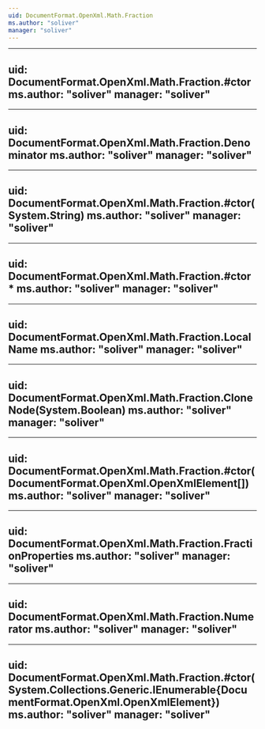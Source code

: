 ```yaml
---
uid: DocumentFormat.OpenXml.Math.Fraction
ms.author: "soliver"
manager: "soliver"
---
```


---
uid: DocumentFormat.OpenXml.Math.Fraction.#ctor
ms.author: "soliver"
manager: "soliver"
---

---
uid: DocumentFormat.OpenXml.Math.Fraction.Denominator
ms.author: "soliver"
manager: "soliver"
---

---
uid: DocumentFormat.OpenXml.Math.Fraction.#ctor(System.String)
ms.author: "soliver"
manager: "soliver"
---

---
uid: DocumentFormat.OpenXml.Math.Fraction.#ctor*
ms.author: "soliver"
manager: "soliver"
---

---
uid: DocumentFormat.OpenXml.Math.Fraction.LocalName
ms.author: "soliver"
manager: "soliver"
---

---
uid: DocumentFormat.OpenXml.Math.Fraction.CloneNode(System.Boolean)
ms.author: "soliver"
manager: "soliver"
---

---
uid: DocumentFormat.OpenXml.Math.Fraction.#ctor(DocumentFormat.OpenXml.OpenXmlElement[])
ms.author: "soliver"
manager: "soliver"
---

---
uid: DocumentFormat.OpenXml.Math.Fraction.FractionProperties
ms.author: "soliver"
manager: "soliver"
---

---
uid: DocumentFormat.OpenXml.Math.Fraction.Numerator
ms.author: "soliver"
manager: "soliver"
---

---
uid: DocumentFormat.OpenXml.Math.Fraction.#ctor(System.Collections.Generic.IEnumerable{DocumentFormat.OpenXml.OpenXmlElement})
ms.author: "soliver"
manager: "soliver"
---
